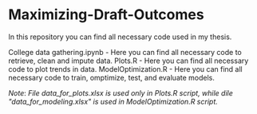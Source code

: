 # Maximizing-Draft-Outcomes

In this repository you can find all necessary code used in my thesis.

College data gathering.ipynb - Here you can find all necessary code to retrieve, clean and impute data.
Plots.R - Here you can find all necessary code to plot trends in data.
ModelOptimization.R - Here you can find all necessary code to train, omptimize, test, and evaluate models.

_Note_: _File data_for_plots.xlsx is used only in Plots.R script, while dile "data_for_modeling.xlsx" is used in ModelOptimization.R script._
